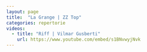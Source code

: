 ```yaml
---
layout: page
title:  "La Grange | ZZ Top"
categories: repertorie
videos:
  - title: "Riff | Vilmar Gusberti"
    url: https://www.youtube.com/embed/s1BNvwyjNvk
---
```

